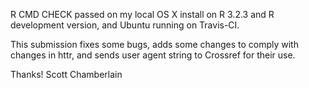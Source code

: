 R CMD CHECK passed on my local OS X install on R 3.2.3 and R development
version, and Ubuntu running on Travis-CI.

This submission fixes some bugs, adds some changes to comply with changes
in httr, and sends user agent string to Crossref for their use.

Thanks! Scott Chamberlain

